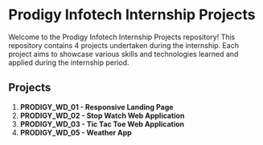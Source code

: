 # Prodigy Infotech Internship Projects

Welcome to the Prodigy Infotech Internship Projects repository! This repository contains 4 projects undertaken during the internship. Each project aims to showcase various skills and technologies learned and applied during the internship period.

## Projects

1. **PRODIGY_WD_01 - Responsive Landing Page**
2. **PRODIGY_WD_02 - Stop Watch Web Application**
3. **PRODIGY_WD_03 - Tic Tac Toe Web Application**
4. **PRODIGY_WD_05 - Weather App**